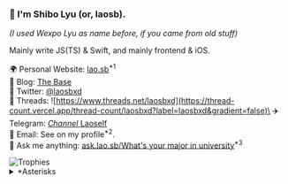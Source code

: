 ### 👋 I'm Shibo Lyu (or, laosb).

*(I used Wexpo Lyu as name before, if you came from old stuff)*

Mainly write JS(TS) & Swift, and mainly frontend & iOS.

🌍 Personal Website: [lao.sb](https://lao.sb)<sup>*1</sup>\
📒 Blog: [The Base](https://thebase.blog)\
🦜 Twitter: [@laosbxd](https://lao.sb/t)\
🧵 Threads: ![https://www.threads.net/laosbxd](https://thread-count.vercel.app/thread-count/laosbxd?label=laosbxd&gradient=false)\
✈️ Telegram: [*Channel* Laoself](https://t.me/laoself)\
📮 Email: See on my profile<sup>*2</sup>.\
💬 Ask me anything: [ask.lao.sb/What's your major in university](https://ask.lao.sb/What's%20your%20major%20in%20university)<sup>*3</sup>

<picture>
  <source media="(prefers-color-scheme: dark)" srcset="https://github-profile-trophy.vercel.app/?username=laosb&margin-w=10&margin-h=10&no-frame=true&theme=gitdimmed">
  <source media="(prefers-color-scheme: light)" srcset="https://github-profile-trophy.vercel.app/?username=laosb&margin-w=10&margin-h=10&no-frame=true">
  <img alt="Trophies" src="https://github-profile-trophy.vercel.app/?username=laosb&margin-w=10&margin-h=10&no-frame=true">
</picture>

<details>
  <summary>*Asterisks</summary>
  <p><b>*1: </b>A refactor is pending.</p>
  <p><b>*2: </b>I check that very public one at a once-per-month frequency basis (not guranteed). That is said, if you happened to know other addresses, it's encouraged to contact me using those ones instead, since I usually check less public inboxes more frequently.</p>
  <p><b>*3: </b>Don't ask this specific problem, seriously. A private AMA method is planned, but not yet. You can ask me on Telegram directly, though.</p>
</details>

<!--
**laosb/laosb** is a ✨ _special_ ✨ repository because its `README.md` (this file) appears on your GitHub profile.

Here are some ideas to get you started:

- 🔭 I’m currently working on ...
- 🌱 I’m currently learning ...
- 👯 I’m looking to collaborate on ...
- 🤔 I’m looking for help with ...
- 💬 Ask me about ...
- 📫 How to reach me: ...
- 😄 Pronouns: ...
- ⚡ Fun fact: ...
-->

